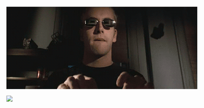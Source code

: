 

![Welcome](https://github.com/RMDern/RMDern/blob/main/7U65.gif)

<img align=left src="https://github-readme-stats.vercel.app/api?username=RMDern&show_icons=true&theme=merko">
